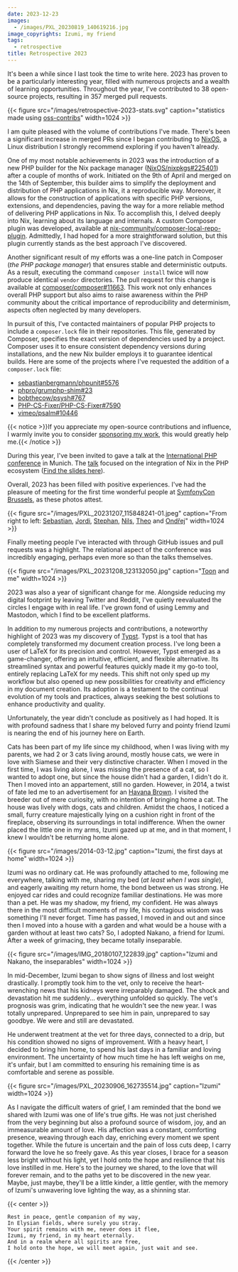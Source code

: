 ```yaml
---
date: 2023-12-23
images:
  - /images/PXL_20230819_140619216.jpg
image_copyrights: Izumi, my friend
tags:
  - retrospective
title: Retrospective 2023
---
```


It's been a while since I last took the time to write here. 2023 has proven to be a particularly interesting year,
filled with numerous projects and a wealth of learning opportunities. Throughout the year, I've contributed to 38
open-source projects, resulting in 357 merged pull requests.

{{< figure src="/images/retrospective-2023-stats.svg" caption="statistics made using [oss-contribs](https://github.com/staabm/oss-contribs)" width=1024 >}}

I am quite pleased with the volume of contributions I've made. There's been a significant increase in merged PRs since I
began contributing to [NixOS](https://nixos.org), a Linux distribution I strongly recommend exploring if you haven't
already.

One of my most notable achievements in 2023 was the introduction of a new PHP builder for the Nix package manager
([NixOS/nixpkgs#225401](https://github.com/NixOS/nixpkgs/pull/225401)) after a couple of months of work. Initiated on
the 9th of April and merged on the 14th of September, this builder aims to simplify the deployment and distribution of
PHP applications in Nix, it a reproducible way. Moreover, it allows for the construction of applications with specific
PHP versions, extensions, and dependencies, paving the way for a more reliable method of delivering PHP applications in
Nix. To accomplish this, I delved deeply into Nix, learning about its language and internals. A custom Composer plugin
was developed, available at
[nix-community/composer-local-repo-plugin](https://github.com/nix-community/composer-local-repo-plugin). Admittedly, I
had hoped for a more straightforward solution, but this plugin currently stands as the best approach I've discovered.

Another significant result of my efforts was a one-line patch in Composer (_the PHP package manager_) that ensures
stable and deterministic outputs. As a result, executing the command `composer install` twice will now produce identical
`vendor` directories. The pull request for this change is available at
[composer/composer#11663](https://github.com/composer/composer/pull/11663). This work not only enhances overall PHP
support but also aims to raise awareness within the PHP community about the critical importance of reproducibility and
determinism, aspects often neglected by many developers.

In pursuit of this, I've contacted maintainers of popular PHP projects to include a `composer.lock` file in their
repositories. This file, generated by Composer, specifies the exact version of dependencies used by a project. Composer
uses it to ensure consistent dependency versions during installations, and the new Nix builder employs it to guarantee
identical builds. Here are some of the projects where I've requested the addition of a `composer.lock` file:

- [sebastianbergmann/phpunit#5576](https://github.com/sebastianbergmann/phpunit/pull/5576)
- [phpro/grumphp-shim#23](https://github.com/phpro/grumphp-shim/issues/23)
- [bobthecow/psysh#767](https://github.com/bobthecow/psysh/issues/767)
- [PHP-CS-Fixer/PHP-CS-Fixer#7590](https://github.com/PHP-CS-Fixer/PHP-CS-Fixer/issues/7590)
- [vimeo/psalm#10446](https://github.com/vimeo/psalm/issues/10446)

{{< notice >}}If you appreciate my open-source contributions and influence, I warmly invite you to consider
[sponsoring my work](https://not-a-number.io/sponsor), this would greatly help me.{{< /notice >}}

During this year, I've been invited to gave a talk at the [International PHP conference](https://phpconference.com/) in
Munich. The [talk](https://phpconference.com/web-development/leveraging-nix-php-ecosystem/) focused on the integration
of Nix in the PHP ecosystem
([Find the slides here](https://github.com/drupol/ipc2023/releases/download/v23-79efbb4c24ab0d42c73906d16233a79d9659c5ca/23--ipc2023--79efbb4c24ab0d42c73906d16233a79d9659c5ca.pdf)).

Overall, 2023 has been filled with positive experiences. I've had the pleasure of meeting for the first time wonderful
people at [SymfonyCon Brussels](https://live.symfony.com/2023-brussels-con/), as these photos attest.

{{< figure src="/images/PXL_20231207_115848241-01.jpeg" caption="From right to left: [Sebastian](https://github.com/sebastianbergmann), [Jordi](https://github.com/seldaek), [Stephan](https://github.com/glaubinix), [Nils](https://github.com/naderman), [Theo](https://github.com/theofidry) and [Ondřej](https://github.com/ondrejmirtes)" width=1024 >}}

Finally meeting people I've interacted with through GitHub issues and pull requests was a highlight. The relational
aspect of the conference was incredibly engaging, perhaps even more so than the talks themselves.

{{< figure src="/images/PXL_20231208_123132050.jpg" caption="[Toon](https://github.com/veewee) and me" width=1024 >}}

2023 was also a year of significant change for me. Alongside reducing my digital footprint by leaving Twitter and
Reddit, I've quietly reevaluated the circles I engage with in real life. I've grown fond of using Lemmy and Mastodon,
which I find to be excellent platforms.

In addition to my numerous projects and contributions, a noteworthy highlight of 2023 was my discovery of
[Typst](https://typst.app/). Typst is a tool that has completely transformed my document creation process. I've long
been a user of LaTeX for its precision and control. However, Typst emerged as a game-changer, offering an intuitive,
efficient, and flexible alternative. Its streamlined syntax and powerful features quickly made it my go-to tool,
entirely replacing LaTeX for my needs. This shift not only sped up my workflow but also opened up new possibilities for
creativity and efficiency in my document creation. Its adoption is a testament to the continual evolution of my tools
and practices, always seeking the best solutions to enhance productivity and quality.

Unfortunately, the year didn't conclude as positively as I had hoped. It is with profound sadness that I share my
beloved furry and pointy friend Izumi is nearing the end of his journey here on Earth.

Cats has been part of my life since my childhood, when I was living with my parents, we had 2 or 3 cats living around,
mostly house cats, we were in love with Siamese and their very distinctive character. When I moved in the first time, I
was living alone, I was missing the presence of a cat, so I wanted to adopt one, but since the house didn't had a
garden, I didn't do it. Then I moved into an appartement, still no garden. However, in 2014, a twist of fate led me to
an advertisement for an [Havana Brown](https://en.wikipedia.org/wiki/Havana_Brown). I visited the breeder out of mere
curiosity, with no intention of bringing home a cat. The house was lively with dogs, cats and children. Amidst the
chaos, I noticed a small, furry creature majestically lying on a cushion right in front of the fireplace, observing its
surroundings in total indifference. When the owner placed the little one in my arms, Izumi gazed up at me, and in that
moment, I knew I wouldn't be returning home alone.

{{< figure src="/images/2014-03-12.jpg" caption="Izumi, the first days at home" width=1024 >}}

Izumi was no ordinary cat. He was profoundly attached to me, following me everywhere, talking with me, sharing my bed
(_at least when I was single_), and eagerly awaiting my return home, the bond between us was strong. He enjoyed car
rides and could recognize familiar destinations. He was more than a pet. He was my shadow, my friend, my confident. He
was always there in the most difficult moments of my life, his contagious wisdom was something I'll never forget. Time
has passed, I moved in and out and since then I moved into a house with a garden and what would be a house with a garden
without at least two cats? So, I adopted Nakano, a friend for Izumi. After a week of grimacing, they became totally
inseparable.

{{< figure src="/images/IMG_20180107_122839.jpg" caption="Izumi and Nakano, the inseparables" width=1024 >}}

In mid-December, Izumi began to show signs of illness and lost weight drastically. I promptly took him to the vet, only
to receive the heart-wrenching news that his kidneys were irreparably damaged. The shock and devastation hit me
suddenly... everything unfolded so quickly. The vet's prognosis was grim, indicating that he wouldn't see the new year.
I was totally unprepared. Unprepared to see him in pain, unprepared to say goodbye. We were and still are devastated.

He underwent treatment at the vet for three days, connected to a drip, but his condition showed no signs of improvement.
With a heavy heart, I decided to bring him home, to spend his last days in a familiar and loving environment. The
uncertainty of how much time he has left weighs on me, it's unfair, but I am committed to ensuring his remaining time is
as comfortable and serene as possible.

{{< figure src="/images/PXL_20230906_162735514.jpg" caption="Izumi" width=1024 >}}

As I navigate the difficult waters of grief, I am reminded that the bond we shared with Izumi was one of life's true
gifts. He was not just cherished from the very beginning but also a profound source of wisdom, joy, and an immeasurable
amount of love. His affection was a constant, comforting presence, weaving through each day, enriching every moment we
spent together. While the future is uncertain and the pain of loss cuts deep, I carry forward the love he so freely
gave. As this year closes, I brace for a season less bright without his light, yet I hold onto the hope and resilience
that his love instilled in me. Here's to the journey we shared, to the love that will forever remain, and to the paths
yet to be discovered in the new year. Maybe, just maybe, they'll be a little kinder, a little gentler, with the memory
of Izumi's unwavering love lighting the way, as a shinning star.

{{< center >}}

```
Rest in peace, gentle companion of my way,
In Elysian fields, where surely you stray.
Your spirit remains with me, never does it flee,
Izumi, my friend, in my heart eternally.
And in a realm where all spirits are free,
I hold onto the hope, we will meet again, just wait and see.
```

{{< /center >}}
